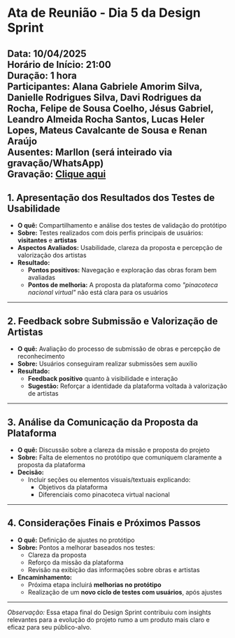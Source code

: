 # Ata de Reunião - Dia 5 da Design Sprint  
**Data:** 10/04/2025  
**Horário de Início:** 21:00  
**Duração:** 1 hora  
**Participantes:** Alana Gabriele Amorim Silva, Danielle Rodrigues Silva, Davi Rodrigues da Rocha, Felipe de Sousa Coelho, Jésus Gabriel, Leandro Almeida Rocha Santos, Lucas Heler Lopes, Mateus Cavalcante de Sousa e Renan Araújo  
**Ausentes:** Marllon (será inteirado via gravação/WhatsApp) <br>
**Gravação:** [Clique aqui](https://drive.google.com/file/d/1mgwMRwl9K8QcF9-8dxXQUbigKWNeiCWZ/view?usp=drive_link)
---

## 1. Apresentação dos Resultados dos Testes de Usabilidade
- **O quê:** Compartilhamento e análise dos testes de validação do protótipo  
- **Sobre:** Testes realizados com dois perfis principais de usuários: **visitantes** e **artistas**  
- **Aspectos Avaliados:** Usabilidade, clareza da proposta e percepção de valorização dos artistas  
- **Resultado:**  
  - **Pontos positivos:** Navegação e exploração das obras foram bem avaliadas  
  - **Pontos de melhoria:** A proposta da plataforma como *"pinacoteca nacional virtual"* não está clara para os usuários

---

## 2. Feedback sobre Submissão e Valorização de Artistas
- **O quê:** Avaliação do processo de submissão de obras e percepção de reconhecimento  
- **Sobre:** Usuários conseguiram realizar submissões sem auxílio  
- **Resultado:**  
  - **Feedback positivo** quanto à visibilidade e interação  
  - **Sugestão:** Reforçar a identidade da plataforma voltada à valorização de artistas

---

## 3. Análise da Comunicação da Proposta da Plataforma
- **O quê:** Discussão sobre a clareza da missão e proposta do projeto  
- **Sobre:** Falta de elementos no protótipo que comuniquem claramente a proposta da plataforma  
- **Decisão:**  
  - Incluir seções ou elementos visuais/textuais explicando:  
    - Objetivos da plataforma  
    - Diferenciais como pinacoteca virtual nacional

---

## 4. Considerações Finais e Próximos Passos
- **O quê:** Definição de ajustes no protótipo  
- **Sobre:** Pontos a melhorar baseados nos testes:  
  - Clareza da proposta  
  - Reforço da missão da plataforma  
  - Revisão na exibição das informações sobre obras e artistas  
- **Encaminhamento:**  
  - Próxima etapa incluirá **melhorias no protótipo**  
  - Realização de um **novo ciclo de testes com usuários**, após ajustes

---

*Observação:* Essa etapa final do Design Sprint contribuiu com insights relevantes para a evolução do projeto rumo a um produto mais claro e eficaz para seu público-alvo.
